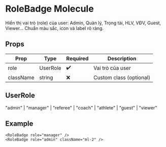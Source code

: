 # RoleBadge Molecule

Hiển thị vai trò (role) của user: Admin, Quản lý, Trọng tài, HLV, VĐV, Guest, Viewer… Chuẩn màu sắc, icon và label rõ ràng.

## Props

| Prop      | Type      | Required | Description                |
|-----------|-----------|----------|----------------------------|
| role      | UserRole  | ✔️       | Vai trò của user           |
| className | string    | ❌       | Custom class (optional)    |

## UserRole

"admin" | "manager" | "referee" | "coach" | "athlete" | "guest" | "viewer"

## Example

```tsx
<RoleBadge role="manager" />
<RoleBadge role="admin" className="ml-2" />

